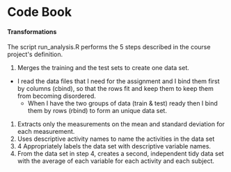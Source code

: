 # Code Book
#### Transformations
The script run_analysis.R performs the 5 steps described in the course project's definition.

1. Merges the training and the test sets to create one data set.
  * I read the data files that I need for the assignment and I bind them first by columns (cbind), so that the rows fit and keep them to keep them from becoming disordered.
    * When I have the two groups of data (train & test) ready then I bind them by rows (rbind) to form an unique data set.
1. Extracts only the measurements on the mean and standard deviation for each measurement.
1. Uses descriptive activity names to name the activities in the data set
1. 4 Appropriately labels the data set with descriptive variable names.
1. From the data set in step 4, creates a second, independent tidy data set with the average of each variable for each activity and each subject.
